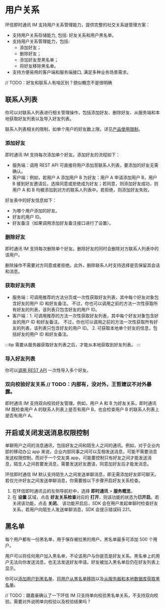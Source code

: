 # 用户关系

环信即时通讯 IM 支持用户关系管理能力，提供完整的社交关系链管理方案：

- 支持用户关系存储能力, 包括: 好友关系和用户黑名单。
- 支持用户关系管理能力，包括:
  - 添加好友；
  - 删除好友； 
  - 添加好友至黑名单；
  - 将好友移除黑名单。
- 支持方便易用的客户端和服务端接口, 满足多种业务场景需求。

// TODO：好友和联系人有啥区别？貌似概念不是很明确

## 联系人列表

你可以对联系人列表进行相关管理操作，包括添加好友、删除好友、从服务端和本地获取好友列表以及导入好友列表。

联系人列表相关的限制，如单个用户的好友数上限，详见[产品使用限制](/product/limitation.html)。

### 添加好友

即时通讯 IM 支持每次添加单个好友。添加好友的流程如下：

- 服务端：调用 REST API 可直接将用户添加至联系人列表，要添加的好友无需确认。
- 客户端：例如，若用户 A 添加用户 B 为好友：用户 A 申请添加用户 B，用户 B 接到好友邀请后，选择同意或拒绝成为好友；若同意，则添加好友成功，则用户 A 和 B 均被添加到对方的联系人列表中。若拒绝，则添加好友失败。

好友表中的好友信息如下：

- 为哪个用户添加的好友。
- 好友的用户 ID。
- 好友备注（如果调用添加好友备注接口进行了设置）。
  
### 删除好友

即时通讯 IM 支持每次删除单个好友。删除好友的同时会删除对方联系人列表中的该用户。

删除操作不需要对方同意或者拒绝。此外，删除联系人时支持选择是否保留其会话和消息。

### 获取好友列表

- 服务端：可调用推荐的方法分页或一次性获取好友列表，其中每个好友对象包含好友的用户 ID 和好友备注。
         不过，你也可以调用之前的方法一次性获取所有好友的列表，该列表只包含好友的用户 ID。
- 客户端：1. 可调用推荐的方法一次性获取好友列表，其中每个好友对象包含好友的用户 ID 和好友备注。
         不过，你也可以调用之前的方法一次性获取所有好友的列表，该列表只包含好友的用户 ID。 
         2. 可获取本地单个好友的信息，包括好友的用户 ID 和好友备注。
   
:::tip
需要从服务器获取好友列表之后，才能从本地获取到好友列表。
:::

### 导入好友列表

你可以[调用 REST API](/document/server-side/user_relationship.html#导入好友列表) 一次性导入多个好友。

### 双向校验好友关系  // TODO：内部有，没对外，王哲建议不对外暴露。

即时通讯 IM 支持双向校验好友管理。例如，用户 A 和 B 为好友关系，即时通讯 IM 既检查用户 A 的联系人列表上是否有用户 B，也会检查用户 B 的联系人列表上是否有用户 A。

## 开启或关闭发送消息权限控制

单聊用户之间的消息通讯，包括好友之间和陌生人之间的通讯。例如，对于企业内部的移动办公 app 来说，企业内部同事之间可以互相发送消息，可能不需要消息发送权限控制，而对于一个交友类 app，可能要控制只有好友之间才能发送消息，陌生人之间若要发消息，需要发送好友邀请，同意加好友后才能发消息。

环信即时通信 IM 默认支持陌生人之间发送单聊消息，即无需添加好友即可聊天。若仅允许好友之间发送单聊消息，你需要按以下步骤开启好友关系检查。

1. 在环信即时通讯云的左侧导航栏中，选择 **即时通讯** > **服务概览**。
2. 在 **设置** 区域，点击 **好友关系检查**对应的 **打开**，则该功能的状态为**已开启**。若关闭该功能，点击 **关闭**。
   该功能开启后，SDK 会在用户发起单聊时检查好友关系，若用户向陌生人发送单聊消息，SDK 会提示错误码 221。

## 黑名单

每个用户都有一份黑名单，用于保存被拉黑的用户。黑名单最多可添加 500 个用户。

用户可以将任何用户加入黑名单，不论该用户与你是否是好友关系。黑名单上的用户无法向你发送消息，也无法发送好友申请。好友被加入黑名单后仍在好友列表上显示。

你可以[添加用户到黑名单](/document/android/user_relationship.html#添加用户到黑名单)、[将用户从黑名单移除](/document/android/user_relationship.html#将用户从黑名单移除)以及[从服务器和本地数据库获取黑名单](/document/android/user_relationship.html#从服务器获取黑名单列表)。

// TODO：跟嘉豪确认了一下环信 IM 只支持单向校验黑名单关系，不支持双向校验。需要对外说明单向校验以及校验结果吗？












